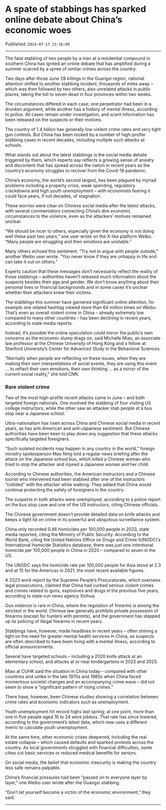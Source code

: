 # A spate of stabbings has sparked online debate about China’s economic woes

Published :`2024-07-17 23:16:09`

---

The fatal stabbing of two people by a man at a residential compound in southern China has ignited an online debate that has amplified during a summer scarred by a spree of similar crimes across the country.

Two days after those June 28 killings in the Guangxi region, national attention shifted to another stabbing incident, thousands of miles away – which was then followed by two others, also unrelated attacks in public places, taking the toll to seven dead in four provinces within two weeks.

The circumstances differed in each case; one perpetrator had been in a drunken argument, while another has a history of mental illness, according to police. All cases remain under investigation, and scant information has been released on the suspects or their motives.

The country of 1.4 billion has generally low violent crime rates and very tight gun controls. But China has been rocked by a number of high-profile stabbing cases in recent decades, including multiple such attacks at schools.

What stands out about the latest stabbings is the social media debate triggered by them, which experts say reflects a growing sense of anxiety and discontent that has spread across the nation in recent years as the country’s economy struggles to recover from the Covid-19 pandemic.

China’s economy, the world’s second largest, has been plagued by myriad problems including a property crisis, weak spending, regulatory crackdowns and high youth unemployment – with economists fearing it could face years, if not decades, of stagnation.

These worries were clear on Chinese social media after the latest attacks, with several commentators connecting China’s dire economic circumstances to the violence, even as the attackers’ motives remained unclear.

“We should be nicer to others, especially given the economy is not doing well these past two years,” one user wrote on the X-like platform Weibo. “Many people are struggling and their emotions are unstable.”

Many others echoed this sentiment. “Try not to argue with people outside,” another Weibo user wrote. “You never know if they are unhappy in life and can take it out on others.”

Experts caution that these messages don’t necessarily reflect the reality of those stabbings – authorities haven’t released much information about the suspects besides their age and gender. We don’t know anything about their personal lives or financial backgrounds and in some cases it’s unclear whether their attackers knew their victims.

The stabbings this summer have garnered significant online attention, for example one related hashtag viewed more than 64 million times on Weibo. That’s even as overall violent crime in China – already extremely low compared to many other countries – has been declining in recent years, according to state media reports.

Instead, it’s possible the online speculation could mirror the public’s own concerns as the economic slump drags on, said Michelle Miao, an associate law professor at the Chinese University of Hong Kong and a fellow at Stanford University’s Center for Advanced Study in the Behavioral Sciences.

“Normally when people are reflecting on these issues, when they are making their own interpretations of social events, they are using this event … to reflect their own emotions, their own thinking … as a mirror of the current social reality,” she told CNN.

### Rare violent crime

Two of the most high-profile recent attacks came in June – and both targeted foreign nationals. One involved the stabbing of four visiting US college instructors, while the other saw an attacker stab people at a bus stop near a Japanese school.

Ultra-nationalism has risen across China and Chinese social media in recent years, as has anti-American and anti-Japanese sentiment. But Chinese authorities have been keen to play down any suggestion that these attacks specifically targeted foreigners.

“Such isolated incidents may happen in any country in the world,” foreign ministry spokesperson Mao Ning told a regular news briefing after the attack on the Japanese school bus, which killed a Chinese woman who tried to stop the attacker and injured a Japanese woman and her child.

According to Chinese authorities, the American instructors and a Chinese tourist who intervened had been stabbed after one of the instructors “collided” with the attacker while walking. They added that China would continue protecting the safety of foreigners in the country.

The suspects in both attacks were unemployed, according to a police report on the bus stop case and one of the US instructors, citing Chinese officials.

The Chinese government doesn’t provide detailed data on knife attacks and keeps a tight lid on crime in its powerful and ubiquitous surveillance system.

China only recorded 0.46 homicides per 100,000 people in 2023, state media reported, citing the Ministry of Public Security. According to the World Bank, citing the United Nations Office on Drugs and Crime (UNODC)’s International Homicide Statistics database, there was just one intentional homicide per 100,000 people in China in 2020 – compared to seven in the US.

The UNODC says the homicide rate per 100,000 people for Asia stood at 2.3 and at 15 for the Americas in 2021, the most recent available figures.

A 2023 work report by the Supreme People’s Procuratorate, which oversees legal prosecutions, claimed that China had curbed serious violent crimes and crimes related to guns, explosives and drugs in the previous five years, according to state-run news agency Xinhua.

Gun violence is rare in China, where the regulation of firearms is among the strictest in the world. Chinese law generally prohibits private possession of firearms (except for hunters with permits), and the government has stepped up its policing of illegal firearms in recent years.

Stabbings have, however, made headlines in recent years – often shining a light on the need for greater mental health services in China, as suspects are often described to have been living with a mental illness, according to official announcements.

Several have targeted schools – including a 2020 knife attack at an elementary school, and attacks at or near kindergartens in 2022 and 2023.

Miao at CUHK said the situation in China today – compared with other countries and unlike in the late 1970s and 1980s when China faced momentous societal changes and an accompanying crime wave – did not seem to show a “significant pattern of rising crimes.”

There have, however, been Chinese studies showing a correlation between crime rates and economic indicators such as unemployment.

Youth unemployment hit record highs last spring; at one point, more than one in five people aged 16 to 24 were jobless. That rate has since lowered, according to the government’s latest data, which now uses a different metric to calculate youth unemployment.

At the same time, other economic crises deepened, including the real estate collapse – which caused defaults and sparked protests across the country. As local governments struggled with financial difficulties, some cities cut basic services or reduced medical benefits for seniors.

On social media, the belief that economic insecurity is making the country less safe remains palpable.

China’s financial pressures had been “passed on to everyone layer by layer,” one Weibo user wrote after the Guangxi stabbing.

“Don’t let yourself become a victim of the economic environment,” they said.

---

